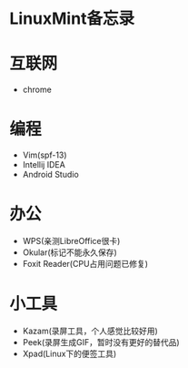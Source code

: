 # LinuxMint备忘录

# 互联网
* chrome

# 编程
* Vim(spf-13)
* Intellij IDEA
* Android Studio

# 办公
* WPS(亲测LibreOffice很卡)
* Okular(标记不能永久保存)
* Foxit Reader(CPU占用问题已修复)

# 小工具
* Kazam(录屏工具，个人感觉比较好用)
* Peek(录屏生成GIF，暂时没有更好的替代品)
* Xpad(Linux下的便签工具)
